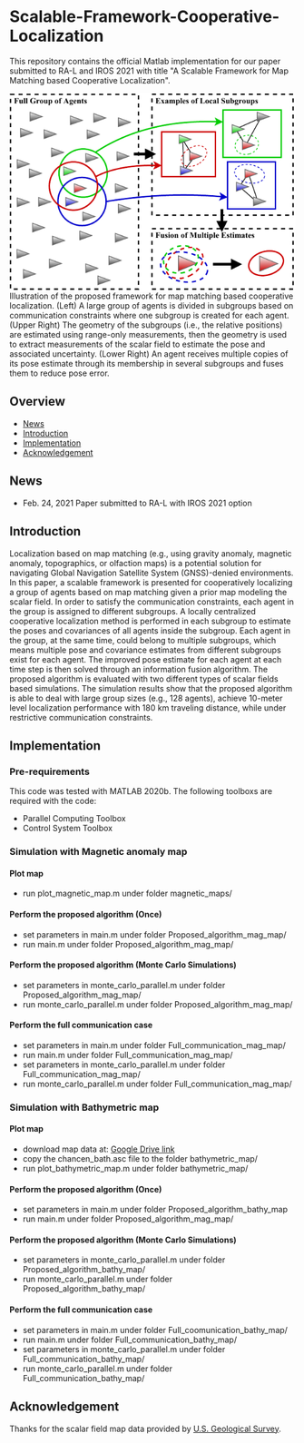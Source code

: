 # Scalable-Framework-Cooperative-Localization

This repository contains the official Matlab implementation for our paper submitted to RA-L and IROS 2021 with title "A Scalable Framework for Map Matching based Cooperative Localization".

<img align="center" src="https://github.com/wvu-irl/Scalable-Framework-Cooperative-Localization/blob/main/docs/overall_approach.png">
Illustration of the proposed framework for map matching based cooperative localization. (Left) A large group of agents is divided in subgroups based on communication constraints where one subgroup is created for each agent. (Upper Right) The geometry of the subgroups (i.e., the relative positions) are estimated using range-only measurements, then the geometry is used to extract measurements of the scalar field to estimate the pose and associated uncertainty. (Lower Right) An agent receives multiple copies of its pose estimate through its membership in several subgroups and fuses them to reduce pose error.

## Overview
- [News](#news)
- [Introduction](#dependencies)
- [Implementation](#implementation)
- [Acknowledgement](#acknowledgement)

## News
- Feb. 24, 2021 Paper submitted to RA-L with IROS 2021 option

## Introduction
Localization based on map matching (e.g., using gravity anomaly, magnetic anomaly, topographics, or olfaction maps) is a potential solution for navigating Global Navigation Satellite System (GNSS)-denied environments. In this paper, a scalable framework is presented for cooperatively localizing a group of agents based on map matching given a prior map modeling the scalar field. In order to satisfy the communication constraints, each agent in the group is assigned to different subgroups. A locally centralized cooperative localization method is performed in each subgroup to estimate the poses and covariances of all agents inside the subgroup. Each agent in the group, at the same time, could belong to multiple subgroups, which means multiple pose and covariance estimates from different subgroups exist for each agent. The improved pose estimate for each agent at each time step is then solved through an information fusion algorithm. The proposed algorithm is evaluated with two different types of scalar fields based simulations. The simulation results show that the proposed algorithm is able to deal with large group sizes (e.g., 128 agents), achieve 10-meter level localization performance with 180 km traveling distance, while under restrictive communication constraints.

## Implementation

### Pre-requirements
This code was tested with MATLAB 2020b. The following toolboxs are required with the code:

- Parallel Computing Toolbox
- Control System Toolbox

### Simulation with Magnetic anomaly map
#### Plot map
- run plot_magnetic_map.m under folder magnetic_maps/

#### Perform the proposed algorithm (Once)
- set parameters in main.m under folder Proposed_algorithm_mag_map/
- run main.m under folder Proposed_algorithm_mag_map/

#### Perform the proposed algorithm (Monte Carlo Simulations)
- set parameters in monte_carlo_parallel.m under folder Proposed_algorithm_mag_map/
- run monte_carlo_parallel.m under folder Proposed_algorithm_mag_map/

#### Perform the full communication case
- set parameters in main.m under folder Full_communication_mag_map/
- run main.m under folder Full_communication_mag_map/
- set parameters in monte_carlo_parallel.m under folder Full_communication_mag_map/
- run monte_carlo_parallel.m under folder Full_communication_mag_map/


### Simulation with Bathymetric map
#### Plot map
- download map data at: [Google Drive link](https://drive.google.com/file/d/14npOMaTV6z6uZIB4Uet7j0KISWl9a9CN/view?usp=sharing)
- copy the chancen_bath.asc file to the folder bathymetric_map/
- run plot_bathymetric_map.m under folder bathymetric_map/

#### Perform the proposed algorithm (Once)
- set parameters in main.m under folder Proposed_algorithm_bathy_map
- run main.m under folder Proposed_algorithm_mag_map/

#### Perform the proposed algorithm (Monte Carlo Simulations)
- set parameters in monte_carlo_parallel.m under folder Proposed_algorithm_bathy_map/
- run monte_carlo_parallel.m under folder Proposed_algorithm_bathy_map/

#### Perform the full communication case

- set parameters in main.m under folder Full_coomunication_bathy_map/
- run main.m under folder Full_communication_bathy_map/
- set parameters in monte_carlo_parallel.m under folder Full_communication_bathy_map/
- run monte_carlo_parallel.m under folder Full_communication_bathy_map/

## Acknowledgement
Thanks for the scalar field map data provided by [U.S. Geological Survey](https://www.usgs.gov/).

